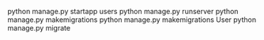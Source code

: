python manage.py startapp users 
python manage.py runserver
python manage.py makemigrations
python manage.py makemigrations User
python manage.py migrate



